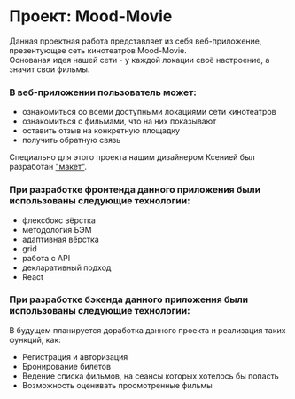 # Проект: Mood-Movie  

Данная проектная работа представляет из себя веб-приложение, презентующее сеть кинотеатров Mood-Movie.  
Основаная идея нашей сети - у каждой локации своё настроение, а значит свои фильмы.

### В веб-приложении пользователь может:  
* ознакомиться со всеми доступными локациями сети кинотеатров
* ознакомиться с фильмами, что на них показывают
* оставить отзыв на конкретную площадку  
* получить обратную связь  

Специально для этого проекта нашим дизайнером Ксенией был разработан ["макет"](https://www.figma.com/file/0iEfgNjYdxui5tJzmqOQAq/MoodMovie?node-id=0%3A1).

### При разработке фронтенда данного приложения были использованы следующие технологии:
* флексбокс вёрстка
* методология БЭМ
* адаптивная вёрстка
* grid
* работа с API
* декларативный подход
* React

### При разработке бэкенда данного приложения были использованы следующие технологии:

В будущем планируется доработка данного проекта и реализация таких  функций, как:
* Регистрация и авторизация
* Бронирование билетов
* Ведение списка фильмов, на сеансы которых хотелось бы попасть
* Возможность оценивать просмотренные фильмы
